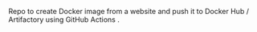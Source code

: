 Repo to create Docker image from a website and push it to Docker Hub / Artifactory using GitHub Actions . 
